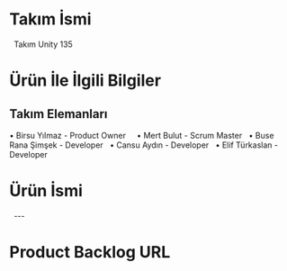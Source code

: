 <h1> Takım İsmi </h1>  &nbsp;
Takım Unity 135 &nbsp;

<h1> Ürün İle İlgili Bilgiler </h1>
<h2> Takım Elemanları </h2>
    • Birsu Yılmaz	         - Product Owner &nbsp;
	&nbsp; • Mert Bulut  	         - Scrum Master &nbsp;
	• Buse Rana Şimşek	 - Developer &nbsp;
	• Cansu Aydın     	 - Developer &nbsp;
	• Elif Türkaslan  	 - Developer &nbsp;
<h1> Ürün İsmi </h1> &nbsp;
---
<h1> Product Backlog URL </h1>  &nbsp;


